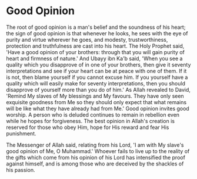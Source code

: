 Good Opinion
============

The root of good opinion is a man's belief and the soundness of his
heart; the sign of good opinion is that whenever he looks, he sees with
the eye of purity and virtue wherever he goes, and modesty,
trustworthiness, protection and truthfulness are cast into his heart.
The Holy Prophet said, 'Have a good opinion of your brothers: through
that you will gain purity of heart and firmness of nature.' And Ubayy
ibn Ka'b said, 'When you see a quality which you disapprove of in one of
your brothers, then give it seventy interpretations and see if your
heart can be at peace with one of them. If it is not, then blame
yourself if you cannot excuse him. If you yourself have a quality which
will easily make for seventy interpretations, then you should disapprove
of yourself more than you do of him.' As Allah revealed to David,
'Remind My slaves of My blessings and My favours. They have only seen
exquisite goodness from Me so they should only expect that what remains
will be like what they have already had from Me.' Good opinion invites
good worship. A person who is deluded continues to remain in rebellion
even while he hopes for forgiveness. The best opinion in Allah's
creation is reserved for those who obey Him, hope for His reward and
fear His punishment.

The Messenger of Allah said, relating from his Lord, 'I am with My
slave's good opinion of Me, O Muhammad.' Whoever fails to live up to the
reality of the gifts which come from his opinion of his Lord has
intensified the proof against himself, and is among those who are
deceived by the shackles of his passion.


